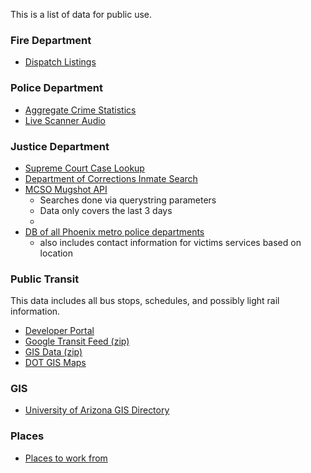 This is a list of data for public use.

### Fire Department

- [Dispatch Listings](https://htms.phoenix.gov/publicweb/Default.aspx)

### Police Department

- [Aggregate Crime Statistics](http://phoenix.gov/police/crista1.html)
- [Live Scanner Audio](http://www.broadcastify.com/listen/feed/12145)

### Justice Department

- [Supreme Court Case Lookup](http://apps.supremecourt.az.gov/publicaccess/caselookup.aspx)
- [Department of Corrections Inmate Search](http://www.azcorrections.gov/inmate_datasearch/Index_Minh.aspx)
- [MCSO Mugshot API](http://www.mcso.org/)
  - Searches done via querystring parameters
  - Data only covers the last 3 days
  -
- [DB of all Phoenix metro police departments](https://github.com/meetvasu15/freescale_backup/blob/c8bc37036f1f62ba3d86cbeda45f0679236e527e/Mag/sql/mag.sql)
  - also includes contact information for victims services based on location

### Public Transit

This data includes all bus stops, schedules, and possibly light rail information.

- [Developer Portal](http://phoenix.gov/publictransit/developers/index.html)
- [Google Transit Feed (zip)](http://phoenix.gov/webcms/groups/internet/@inter/@dept/@pubtrans/documents/web_content/google_transit.zip)
- [GIS Data (zip)](http://phoenix.gov/webcms/groups/internet/@inter/@dept/@pubtrans/documents/web_content/phx_transit_gis.zip)
- [DOT GIS Maps](http://www.azdot.gov/maps)

### GIS

- [University of Arizona GIS Directory](http://www.library.arizona.edu/help/how/find/maps/gis/maps.html#arizona)

### Places

- [Places to work from](http://jlord.github.io/hack-spots/)
